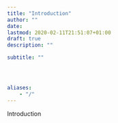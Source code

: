 ```yaml
---
title: "Introduction"
author: ""
date: 
lastmod: 2020-02-11T21:51:07+01:00
draft: true
description: ""

subtitle: ""




aliases:
    - "/"
---
```


Introduction
